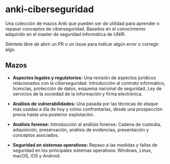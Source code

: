 # anki-ciberseguridad
 Una colección de mazos Anki que pueden ser de utilidad para aprender o repasar conceptos de ciberseguridad. Basados en el conocimiento adquirido en el master de seguridad informática de UNIR.

Siéntete libre de abrir un PR o un issue para indicar algún error o corregir algo.

## Mazos

- **Aspectos legales y regulatorios:** Una revisión de aspectos jurídicos relacionados con la ciberseguridad. Introducción al contrato informático, licencias, protección de datos, esquema nacional de seguridad, Ley de servicios de la sociedad de la información y firma electrónica.

- **Análisis de vulnerabilidades:** Una pasada por las técnicas de ataque más usadas a día de hoy y cómo confrontarlas, desde una prospección previa hasta una posterior explotación. 

- **Análisis forense:** Introducción al análisis forense: Cadena de custodia, adquisición, preservación, análisis de evidencias, presentación y conceptos asociados.

- **Seguridad en sistemas operativos:** Repaso a las medidas y fallas de seguridad en los principales sistemas operativos: Windows, Linux, macOS, iOS y Android.